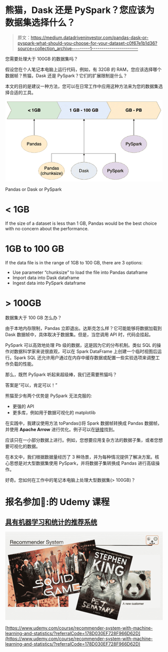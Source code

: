 # 熊猫，Dask 还是 PySpark？您应该为数据集选择什么？

> 原文：<https://medium.datadriveninvestor.com/pandas-dask-or-pyspark-what-should-you-choose-for-your-dataset-c0f67e1b1d36?source=collection_archive---------1----------------------->

您需要处理大于 100GB 的数据集吗？

假设您在个人笔记本电脑上运行代码，例如，有 32GB 的 RAM，您应该选择哪个数据帧？熊猫，Dask 还是 PySpark？它们的扩展限制是什么？

本文的目的是建议一种方法，您可以在日常工作中应用这种方法来为您的数据集选择合适的工具。

![](img/764000e82499b14f89862000d1be3cea.png)

Pandas or Dask or PySpark

# < 1GB

If the size of a dataset is less than 1 GB, Pandas would be the best choice with no concern about the performance.

# 1GB to 100 GB

If the data file is in the range of 1GB to 100 GB, there are 3 options:

*   Use parameter “chunksize” to load the file into Pandas dataframe
*   Import data into Dask dataframe
*   Ingest data into PySpark dataframe

# > 100GB

数据集大于 100 GB 怎么办？

由于本地内存限制，Pandas 立即退出。达斯克怎么样？它可能能够将数据加载到 Dask 数据帧中，具体取决于数据集。但是，当您调用 API 时，代码会挂起。

PySpark 可以高效地处理 Pb 级的数据，这是因为它的分布机制。类似 SQL 的操作对数据科学家来说很直观，可以在 Spark DataFrame 上创建一个临时视图后运行。Spark SQL 还允许用户通过在内存中缓存数据或配置一些实验选项来调整工作负载的性能。

那么，既然 PySpark 听起来超级棒，我们还需要熊猫吗？

答案是“可以，肯定可以！”

熊猫至少有两个优势是 PySpark 无法克服的:

*   更强的 API
*   更多库，例如用于数据可视化的 matplotlib

在实践中，我建议使用方法 toPandas()将 Spark 数据帧转换成 Pandas 数据帧，并使用 **Apache Arrow** 进行优化。例子可以在[链接](https://spark.apache.org/docs/latest/sql-pyspark-pandas-with-arrow.html)找到。

应该只在一小部分数据上进行。例如，您想要应用复杂方法的数据子集，或者您想要可视化的数据。

在本文中，我们根据数据量经历了 3 种场景，并为每种情况提供了解决方案。核心思想是对大型数据集使用 PySpark，并将数据子集转换成 Pandas 进行高级操作。

好奇。您如何在工作中的笔记本电脑上处理大型数据集(> 100GB)？

# 报名参加🦞:的 Udemy 课程

## [具有机器学习和统计的推荐系统](https://www.udemy.com/course/recommender-system-with-machine-learning-and-statistics/?referralCode=178D030EF728F966D62D)

![](img/1bc21612997f8444fd0645e2051bfaf4.png)

[https://www.udemy.com/course/recommender-system-with-machine-learning-and-statistics/?referralCode=178D030EF728F966D62D](https://www.udemy.com/course/recommender-system-with-machine-learning-and-statistics/?referralCode=178D030EF728F966D62D)